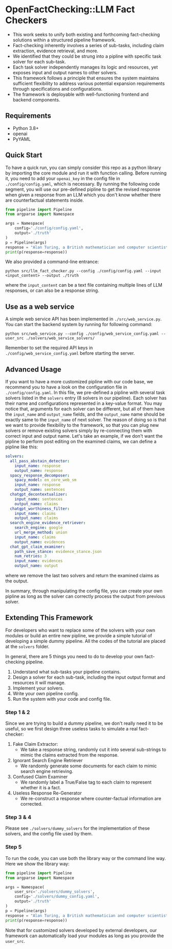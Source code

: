# OpenFactChecking::LLM Fact Checkers

- This work seeks to unify both existing and forthcoming fact-checking solutions within a structured pipeline framework.
- Fact-checking inherently involves a series of sub-tasks, including claim extraction, evidence retrieval, and more.
- We identified that they could be strung into a pipline with specific task solver for each sub-task.
- Each task solver independently manages its logic and resources, yet exposes input and output names to other solvers.
- This framework follows a principle that ensures the system maintains sufficient flexibility to address various potential
expansion requirements through specifications and configurations.
- The framework is deployable with well-functioning frontend and backend components.

## Requirements

- Python 3.8+
- openai
- PyYAML

## Quick Start

To have a quick run, you can simply consider this repo as a python library by importing the core module and run it with
function calling.
Before running it, you need to add your ```openai_key``` in the config file
in ```./config/config.yaml```, which is necessary.
By running the following code segment, you will use our pre-defined pipline to get the revised response when given a
response from an LLM which you don't know whether there are counterfactual statements inside.

```python
from pipeline import Pipeline
from argparse import Namespace

args = Namespace(
    config='./config/config.yaml',
    output='./truth'
)
p = Pipeline(args)
response = "Alan Turing, a British mathematician and computer scientist, is widely regarded as one of the key figures in the development of modern computing."
print(p(response=response))
```

We also provided a command-line entrance:
```shell
python src/llm_fact_checker.py --config ./config/config.yaml --input <input_content> --output ./truth
```
where the ```input_content``` can be a text file containing multiple lines of LLM responses, or can also be a
response string.

## Use as a web service
A simple web service API has been implemented in ```./src/web_service.py```. You can start the backend system by running for following command:
```shell
python src/web_service.py --config ./config/web_service_config.yaml --user_src ./solvers/web_service_solvers/
```
Remember to set the required API keys in ```./config/web_service_config.yaml``` before starting the server.

## Advanced Usage

If you want to have a more customized pipline with our code base, we recommend you to have a look on the configuration
file in ```./config/config.yaml```.
In this file, we pre-defined a pipline with several task solvers listed in the ```solvers``` entry (8 solvers in our
pipeline).
Each solver has their name and configurations represented in a key-value format.
You may notice that, arguments for each solver can be different, but all of them have the ```input_name``` and ```output_name``` fields, and the ```output_name``` name should be exactly same to the ```input_name``` of next solver.
The reason of doing so is that we want to provide flexibility to the framework, so that you can plug new solvers or remove existing solvers simply by re-connecting them with correct input and output name.
Let's take an example, if we don't want the pipline to perform post editing on the examined claims, we can define a pipline like this:
```yaml
solvers:
  all_pass_abstain_detector:
    input_name: response
    output_name: response
  spacy_response_decomposer:
    spacy_model: en_core_web_sm
    input_name: response
    output_name: sentences
  chatgpt_decontextualizer:
    input_name: sentences
    output_name: claims
  chatgpt_worthiness_filter:
    input_name: claims
    output_name: claims
  search_engine_evidence_retriever:
    search_engine: google
    url_merge_method: union
    input_name: claims
    output_name: evidences
  chat_gpt_claim_examiner:
    path_save_stance: evidence_stance.json
    num_retries: 3
    input_name: evidences
    output_name: output
```
where we remove the last two solvers and return the examined claims as the output.

In summary, through manipulating the config file, you can create your own pipline as long as the solver can correctly process the output from previous solver.


## Extending This Framework
For developers who want to replace some of the solvers with your own modules or build an entire new pipline, we provide a simple tutorial of developing a simple dummy pipeline. All the codes of the tutorial are placed at the `solvers` folder.

In general, there are 5 things you need to do to develop your own fact-checking pipeline.
1. Understand what sub-tasks your pipeline contains.
2. Design a solver for each sub-task, including the input output format and resources it will manage.
3. Implement your solvers.
4. Write your own pipeline config.
5. Run the system with your code and config file.

### Step 1 & 2
Since we are trying to build a dummy pipeline, we don't really need it to be useful, so we first design three useless tasks to simulate a real fact-checker:
1. Fake Claim Extractor:
   - We take a response string, randomly cut it into several sub-strings to mimic the claims extracted from the response.
2. Ignorant Search Engine Retriever
   - We randomly generate some documents for each claim to mimic search engine retrieving.
3. Confused Claim Examiner
   - We randomly label a True/False tag to each claim to represent whether it is a fact.
4. Useless Response Re-Generator 
   - We re-construct a response where counter-factual information are corrected.

### Step 3 & 4
Please see ```./solvers/dummy_solvers``` for the implementation of these solvers, and the config file used by them.

### Step 5
To run the code, you can use both the library way or the command line way. Here we show the library way:
```python
from pipeline import Pipeline
from argparse import Namespace

args = Namespace(
    user_src='./solvers/dummy_solvers',
    config='./solvers/dummy_config.yaml',
    output='./truth'
)
p = Pipeline(args)
response = "Alan Turing, a British mathematician and computer scientist, is widely regarded as one of the key figures in the development of modern computing."
print(p(response=response))
```
Note that for customized solvers developed by external developers, our framework can automatically load your modules as long as you provide the ```user_src```.
